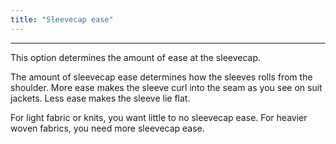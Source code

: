 ```yaml
---
title: "Sleevecap ease"
---
```


***

This option determines the amount of ease at the sleevecap.

<Note>

The amount of sleevecap ease determines how the sleeves rolls from the shoulder.
More ease makes the sleeve curl into the seam as you see on suit jackets. Less ease makes the sleeve lie flat.

For light fabric or knits, you want little to no sleevecap ease. For heavier woven fabrics, you need more sleevecap ease.

</Note>




